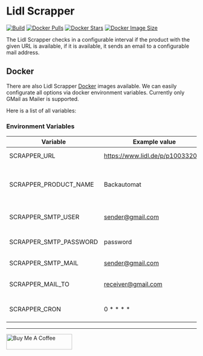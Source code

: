 # Lidl Scrapper

[![Build](https://github.com/developsessions/lidl_scrapper/actions/workflows/build.yml/badge.svg)](https://github.com/developsessions/lidl_scrapper/actions/workflows/build.yml)
[![Docker Pulls](https://badgen.net/docker/pulls/developsessions/lidl_scrapper?icon=docker&label=pulls)](https://hub.docker.com/r/developsessions/lidl_scrapper/)
[![Docker Stars](https://badgen.net/docker/stars/developsessions/lidl_scrapper?icon=docker&label=stars)](https://hub.docker.com/r/developsessions/lidl_scrapper/)
[![Docker Image Size](https://badgen.net/docker/size/developsessions/lidl_scrapper?icon=docker&label=image%20size)](https://hub.docker.com/r/developsessions/lidl_scrapper/)

The Lidl Scrapper checks in a configurable interval if the product with the given URL is available, if it is available, it sends an email to a configurable mail address.

## Docker

There are also Lidl Scrapper [Docker](https://hub.docker.com/r/developsessions/lidl_scrapper/) images available.
We can easily configurate all options via docker environment variables.
Currently only GMail as Mailer is supported.

Here is a list of all variables:

### Environment Variables

| Variable                  | Example value                    | Description                                                                |
|---------------------------|----------------------------------|----------------------------------------------------------------------------|
| SCRAPPER_URL              | https://www.lidl.de/p/p100332026 | The URL of the Lidl product to check                                       |
| SCRAPPER_PRODUCT_NAME     | Backautomat                      | Optionally a name for the product which is used on console and in the mail |
| SCRAPPER_SMTP_USER        | sender@gmail.com                 | The mail login, normally the sender mail address                           |
| SCRAPPER_SMTP_PASSWORD    | password                         | The password for the sender mail account                                   |
| SCRAPPER_SMTP_MAIL        | sender@gmail.com                 | The sender mail address                                                    |
| SCRAPPER_MAIL_TO          | receiver@gmail.com               | The receiver mail address if a product is available                        |
| SCRAPPER_CRON             | 0 * * * *                        | The cron pattern, a good ressource is https://crontab.guru                 |

---

<a href="https://www.buymeacoffee.com/developsessions" target="_blank"><img src="https://www.buymeacoffee.com/assets/img/guidelines/download-assets-sm-1.svg" alt="Buy Me A Coffee" height="41" width="174"></a>